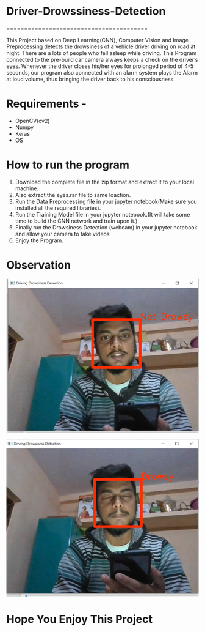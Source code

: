 # Driver-Drowssiness-Detection

 ========================================
 

This Project based on Deep Learning(CNN), Computer Vision and Image Preprocessing detects the drowsiness of a vehicle driver driving on road at night. There are a lots of people who fell asleep while driving. This Program connected to the pre-build car camera always keeps a check on the driver’s eyes. Whenever the driver closes his/her eyes for prolonged period of 4-5 seconds, our program also connected with an alarm system plays the Alarm at loud volume, thus bringing the driver back to his consciousness.




# Requirements -


* OpenCV(cv2)
* Numpy
* Keras
* OS



# How to run the program



1. Download the complete file in the zip format and extract it to your local machine.
2. Also extract the eyes.rar file to same loaction.
3. Run the Data Preprocessing file in your jupyter notebook(Make sure you installed all the required libraries).
4. Run the Training Model file in your jupyter notebook.(It will take some time to build the CNN network and train upon it.)
5. Finally run the Drowsiness Detection (webcam) in your jupyter notebook and allow your camera to take videos.
6. Enjoy the Program.



# Observation



 ![picture alt](https://github.com/adarshsingh2001/Driver-Drowssiness-Detection/blob/main/Observation/Screenshot%20(10).png "Not Drowsy")  
 
 
 
 ![picture alt](https://github.com/adarshsingh2001/Driver-Drowssiness-Detection/blob/main/Observation/Screenshot%20(11).png "Drowsy")
 
 
 
 # Hope You Enjoy This Project 

